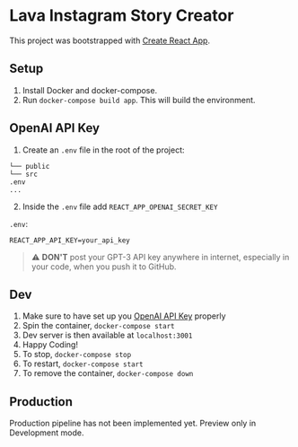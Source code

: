 # Lava Instagram Story Creator

This project was bootstrapped with [Create React App](https://github.com/facebook/create-react-app).

## Setup

1. Install Docker and docker-compose.
1. Run `docker-compose build app`. This will build the environment.

## OpenAI API Key

1. Create an `.env` file in the root of the project:

```
└── public
└── src
.env
...
```

2. Inside the `.env` file add `REACT_APP_OPENAI_SECRET_KEY`

`.env`:

```
REACT_APP_API_KEY=your_api_key
```

> :warning: **DON'T** post your GPT-3 API key anywhere in internet, especially in your code, when you push it to GitHub.

## Dev

1. Make sure to have set up you [OpenAI API Key](#OpenAI-API-key) properly
1. Spin the container, `docker-compose start`
1. Dev server is then available at `localhost:3001`
1. Happy Coding!
1. To stop, `docker-compose stop`
1. To restart, `docker-compose start`
1. To remove the container, `docker-compose down`

## Production

Production pipeline has not been implemented yet. Preview only in Development mode.
